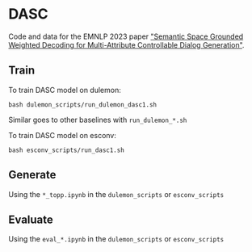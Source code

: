 # DASC

Code and data for the EMNLP 2023 paper ["Semantic Space Grounded Weighted Decoding for Multi-Attribute Controllable Dialog Generation"](paper.pdf).

## Train

To train DASC model on dulemon:

```
bash dulemon_scripts/run_dulemon_dasc1.sh
```

Similar goes to other baselines with `run_dulemon_*.sh`

To train DASC model on esconv:

```
bash esconv_scripts/run_dasc1.sh
```

## Generate

Using the `*_topp.ipynb` in the `dulemon_scripts` or `esconv_scripts`

## Evaluate

Using the `eval_*.ipynb` in the `dulemon_scripts` or `esconv_scripts`